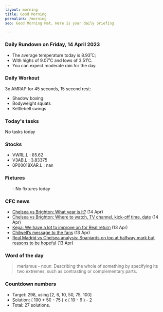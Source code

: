 ```yaml
---
layout: morning
title: Good Morning
permalink: /morning
seo: Good Morning Mat, Here is your daily briefing

---
```


<!-- weather_marker starts -->
### Daily Rundown on Friday, 14 April 2023

- The average temperature today is 8.93˚C;
- With highs of 9.07˚C and lows of 3.51˚C.
- You can expect moderate rain for the day.

<!-- weather_marker ends -->

### Daily Workout
<!-- workout_marker starts -->
3x AMRAP for 45 seconds, 15 second rest:

- Shadow boxing
- Bodyweight squats
- Kettlebell swings

<!-- workout_marker ends -->

### Today's tasks
<!-- task_marker starts -->
No tasks today
<!-- task_marker ends -->

### Stocks

<!-- stocks_marker starts -->

- VWRL.L : 85.62
- V3AB.L : 3.83375
- 0P00018XAR.L : nan

<!-- stocks_marker ends -->

### Fixtures

<!-- sports_marker starts -->

<ul>
- No fixtures today</ul>

<!-- sports_marker ends -->

### CFC news

<!-- cfc_marker starts -->
- [Chelsea vs Brighton: What year is it?](https://chelseafc.com/en/news/article/chelsea-vs-brighton-what-year-is-it) (14 Apr)
- [Chelsea vs Brighton: Where to watch, TV channel, kick-off time, date](https://chelseafc.com/en/news/article/chelsea-vs-brighton-where-to-watch-tv-channel-kick-off-time-date) (14 Apr)
- [Kepa: We have a lot to improve on for Real return](https://chelseafc.com/en/news/article/kepa-we-have-a-lot-to-improve-on-for-real-return) (13 Apr)
- [Chilwell’s message to the fans](https://chelseafc.com/en/news/article/chilwells-message-to-the-fans) (13 Apr)
- [Real Madrid vs Chelsea analysis: Spaniards on top at halfway mark but reasons to be hopeful](https://chelseafc.com/en/news/article/real-madrid-vs-chelsea-analysis-spaniards-on-top-but-reasons-to--) (13 Apr)

<!-- cfc_marker ends -->

### Word of the day
<!-- word_marker starts -->

 > merismus - noun: Describing the whole of something by specifying its two extremes, such as contrasting or complementary parts.

<!-- word_marker ends -->

### Countdown numbers
<!-- game_marker starts -->

- Target: 298, using [2, 6, 10, 50, 75, 100]
- Solution: ( 100 + 50 - 75 ) x ( 10 - 6 ) - 2
- Total: 27 solutions.

<!-- game_marker ends -->
